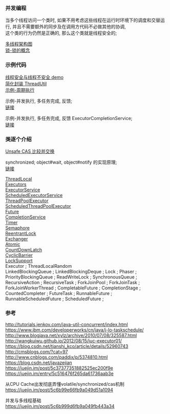 ### 并发编程   
当多个线程访问一个类时, 如果不用考虑这些线程在运行时环境下的调度和交替运行, 并且不需要额外的同步及在调用方代码不必做其他的协调,    
这个类的行为仍然是正确的, 那么这个类就是线程安全的;   

[多线程架构图](basic/concurrent/ImageFiles/MT_001.png)  
[锁-锁的概念](basic/concurrent/concept_lock.md)  
### 示例代码  
[线程安全与线程不安全 demo](basic/concurrent/sample/safe_unsafe.md)   
[简化封装 ThreadUtil](basic/concurrent/ThreadUtil.md)  
[示例-周期执行](basic/concurrent/sample/ses_01.md)   

示例-并发执行, 多任务完成, 反馈;  
[链接](basic/concurrent/sample/es_01.md)   

示例-并发执行, 多任务完成, 反馈 ExecutorCompletionService;  
[链接](basic/concurrent/sample/es_01.md)   

### 类逐个介绍  
[Unsafe CAS 比较并交换](basic/concurrent/Unsafe.md)  

synchronized; object#wait, object#notify 的实现原理;  
[链接](basic/concurrent/synchronized.md)  

[ThreadLocal](basic/concurrent/ThreadLocal.md)   
[Executors](basic/concurrent/Executors.md)  
[ExecutorService](basic/concurrent/ExecutorService.md)  
[ScheduledExecutorService](basic/concurrent/ScheduledExecutorService.md)  
[ThreadPoolExecutor](basic/concurrent/ThreadPoolExecutor.md)  
[ScheduledThreadPoolExecutor](basic/concurrent/ScheduledThreadPoolExecutor.md)  
[Future](basic/concurrent/Future.md)  
[CompletionService](basic/concurrent/CompletionService.md)  
[Timer](basic/concurrent/Timer.md)  
[Semaphore](basic/concurrent/Semaphore.md)  
[ReentrantLock](basic/concurrent/ReentrantLock.md)  
[Exchanger](basic/concurrent/Exchanger.md)  
[Atomic](basic/concurrent/Atomic)  
[CountDownLatch](basic/concurrent/CountDownLatch.md)  
[CyclicBarrier](basic/concurrent/CyclicBarrier.md)  
[LockSupport](basic/concurrent/LockSupport.md)  
Executor ;
ThreadLocalRandom  
LinkedBlockingQueue ;
LinkedBlockingDeque ;
Lock ;
Phaser ;
PriorityBlockingQueue ;
ReadWriteLock ;
SynchronousQueue ;
RecursiveAction ;
RecursiveTask ;
ForkJoinPool ;
ForkJoinTask ;
ForkJoinWorkerThread ;
CompletableFuture ;
CompletionStage ;
CountedCompleter ;
FutureTask ;
RunnableFuture ;
RunnableScheduledFuture ;
ScheduledFuture ;

### 参考  
http://tutorials.jenkov.com/java-util-concurrent/index.html  
https://www.ibm.com/developerworks/cn/java/j-lo-taskschedule/  
http://www.blogjava.net/xylz/archive/2010/07/08/325587.html  
http://wangkuiwu.github.io/2012/08/15/juc-executor01/  
https://blog.csdn.net/tianshi_kco/article/details/52960743  
http://cmsblogs.com/?cat=97  
http://www.cnblogs.com/paddix/p/5374810.html  
https://blog.csdn.net/javazejian  
https://juejin.im/post/5c37377351882525ec200f9e  
https://juejin.im/entry/5c516476f265da61736aab3e  

从CPU Cache出发彻底弄懂volatile/synchronized/cas机制  
https://juejin.im/post/5c6b99e66fb9a049d51a1094  

并发与多线程基础  
https://juejin.im/post/5c6b999d6fb9a049fb443a34  
